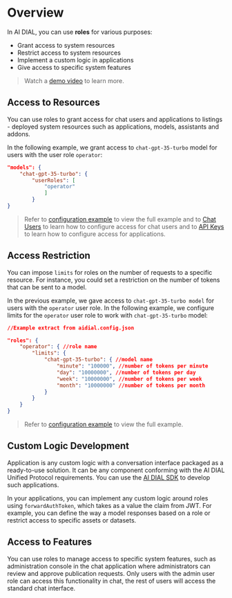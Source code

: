 # Overview

In AI DIAL, you can use **roles** for various purposes:

* Grant access to system resources
* Restrict access to system resources
* Implement a custom logic in applications
* Give access to specific system features

> Watch a [demo video](/docs/video%20demos/3.Developers/10.dial-roles-and-rate-limits.md) to learn more.

## Access to Resources

You can use roles to grant access for chat users and applications to listings - deployed system resources such as applications, models, assistants and addons. 

In the following example, we grant access to `chat-gpt-35-turbo` model for users with the user role `operator`:

```Json
"models": {
    "chat-gpt-35-turbo": {
        "userRoles": [
            "operator"
            ]
        }
}
```

> Refer to [configuration example](https://github.com/epam/ai-dial-core/blob/development/sample/aidial.config.json) to view the full example and to [Chat Users](/docs/Roles%20and%20Access%20Control/2.chat-users.md) to learn how to configure access for chat users and to [API Keys](/docs/Roles%20and%20Access%20Control/3.API%20Keys.md) to learn how to configure access for applications.

## Access Restriction

You can impose `limits` for roles on the number of requests to a specific resource. For instance, you could set a restriction on the number of tokens that can be sent to a model.

In the previous example, we gave access to `chat-gpt-35-turbo model` for users with the `operator` user role. In the following example, we configure limits for the `operator` user role to work with `chat-gpt-35-turbo` model:

```Json
//Example extract from aidial.config.json

"roles": {
    "operator": { //role name
        "limits": {
            "chat-gpt-35-turbo": { //model name
                "minute": "100000", //number of tokens per minute
                "day": "10000000", //number of tokens per day
                "week": "10000000", //number of tokens per week
                "month": "10000000" //number of tokens per month
            }
        }
    }
}
```

> Refer to [configuration example](https://github.com/epam/ai-dial-core/blob/development/sample/aidial.config.json) to view the full example.

## Custom Logic Development 

Application is any custom logic with a conversation interface packaged as a ready-to-use solution. It can be any component conforming with the AI DIAL Unified Protocol requirements. You can use the [AI DIAL SDK](https://github.com/epam/ai-dial-sdk) to develop such applications.

In your applications, you can implement any custom logic around roles using `forwardAuthToken`, which takes as a value the claim from JWT. For example, you can define the way a model responses based on a role or restrict access to specific assets or datasets. 

## Access to Features

You can use roles to manage access to specific system features, such as administration console in the chat application where administrators can review and approve publication requests. Only users with the admin user role can access this functionality in chat, the rest of users will access the standard chat interface.



